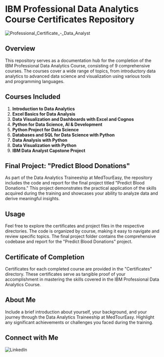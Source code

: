 # IBM Professional Data Analytics Course Certificates Repository
![Professional_Certificate_-_Data_Analyst](https://github.com/sourabh281/MedTourEasy-Traineeship/assets/69448489/bde31739-2cb0-45db-b73b-e878b249a1f8)


## Overview

This repository serves as a documentation hub for the completion of the IBM Professional Data Analytics Course, consisting of 9 comprehensive courses. The courses cover a wide range of topics, from introductory data analytics to advanced data science and visualization using various tools and programming languages.

## Courses Included

1. **Introduction to Data Analytics**
2. **Excel Basics for Data Analysis**
3. **Data Visualization and Dashboards with Excel and Cognos**
4. **Python for Data Science, AI & Development**
5. **Python Project for Data Science**
6. **Databases and SQL for Data Science with Python**
7. **Data Analysis with Python**
8. **Data Visualization with Python**
9. **IBM Data Analyst Capstone Project**

## Final Project: "Predict Blood Donations"

As part of the Data Analytics Traineeship at MedTourEasy, the repository includes the code and report for the final project titled "Predict Blood Donations." This project demonstrates the practical application of the skills acquired during the training and showcases your ability to analyze data and derive meaningful insights.

## Usage

Feel free to explore the certificates and project files in the respective directories. The code is organized by course, making it easy to navigate and review specific topics. The final project folder contains the comprehensive codebase and report for the "Predict Blood Donations" project.

## Certificate of Completion

Certificates for each completed course are provided in the "Certificates" directory. These certificates serve as tangible proof of your accomplishment in mastering the skills covered in the IBM Professional Data Analytics Course.

## About Me

Include a brief introduction about yourself, your background, and your journey through the Data Analytics Traineeship at MedTourEasy. Highlight any significant achievements or challenges you faced during the training.

## Connect with Me
![LinkedIn](https://www.linkedin.com/in/sourabh-sahu-9055041b4)
